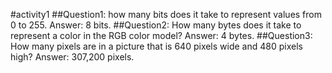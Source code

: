 #activity1
##Question1: how many bits does it take to represent values from 0 to 255. Answer: 8 bits.
##Question2: How many bytes does it take to represent a color in the RGB color model? Answer: 4 bytes.
##Question3: How many pixels are in a picture that is 640 pixels wide and 480 pixels high? Answer: 307,200 pixels.
